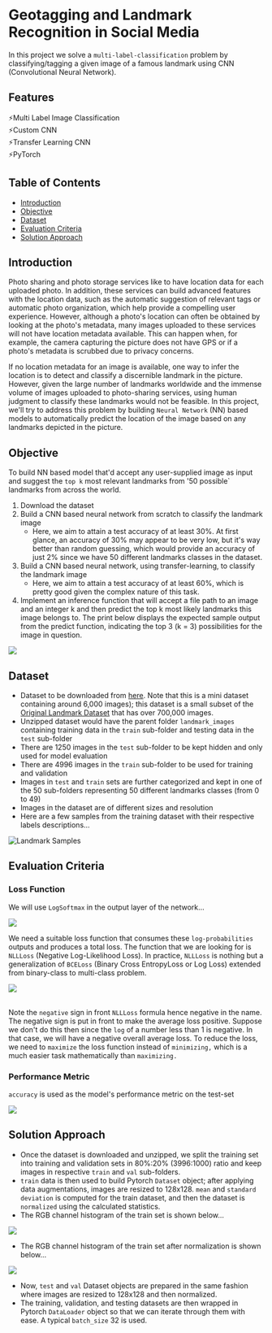 # Geotagging and Landmark Recognition in Social Media
In this project we solve a `multi-label-classification` problem by classifying/tagging a given image of a famous landmark using CNN (Convolutional Neural Network).

## Features
⚡Multi Label Image Classification  
⚡Custom CNN  
⚡Transfer Learning CNN  
⚡PyTorch

## Table of Contents

- [Introduction](#introduction) 
- [Objective](#objective)
- [Dataset](#dataset)
- [Evaluation Criteria](#evaluation-criteria)
- [Solution Approach](#solution-approach)


## Introduction


Photo sharing and photo storage services like to have location data for each uploaded photo. In addition, these services can build advanced features with the location data, such as the automatic suggestion of relevant tags or automatic photo organization, which help provide a compelling user experience. However, although a photo's location can often be obtained by looking at the photo's metadata, many images uploaded to these services will not have location metadata available. This can happen when, for example, the camera capturing the picture does not have GPS or if a photo's metadata is scrubbed due to privacy concerns.

If no location metadata for an image is available, one way to infer the location is to detect and classify a discernible landmark in the picture. However, given the large number of landmarks worldwide and the immense volume of images uploaded to photo-sharing services, using human judgment to classify these landmarks would not be feasible. In this project, we'll try to address this problem by building `Neural Network` (NN) based models to automatically predict the location of the image based on any landmarks depicted in the picture.

## Objective
To build NN based model that'd accept any user-supplied image as input and suggest the `top k` most relevant landmarks from '50 possible` landmarks from across the world. 

1. Download the dataset 
2. Build a CNN based neural network from scratch to classify the landmark image
   - Here, we aim to attain a test accuracy of at least 30%. At first glance, an accuracy of 30% may appear to be very low, but it's way better than random guessing, which would provide an accuracy of just 2% since we have 50 different landmarks classes in the dataset.
3. Build a CNN based neural network, using transfer-learning, to classify the landmark image
    - Here, we aim to attain a test accuracy of at least 60%, which is pretty good given the complex nature of this task.
4. Implement an inference function that will accept a file path to an image and an integer k and then predict the top k most likely landmarks this image belongs to. The print below displays the expected sample output from the predict function, indicating the top 3 (k = 3) possibilities for the image in question.

<img src="./assets/sample_output.png">

## Dataset
- Dataset to be downloaded from [here](https://udacity-dlnfd.s3-us-west-1.amazonaws.com/datasets/landmark_images.zip). Note that this is a mini dataset containing around 6,000 images); this dataset is a small subset of the [Original Landmark Dataset](https://github.com/cvdfoundation/google-landmark) that has over 700,000 images.
- Unzipped dataset would have the parent folder `landmark_images` containing training data in the `train` sub-folder and testing data in the `test` sub-folder
- There are 1250 images in the `test` sub-folder to be kept hidden and only used for model evaluation
- There are 4996 images in the `train` sub-folder to be used for training and validation
- Images in `test` and `train` sets are further categorized and kept in one of the 50 sub-folders representing 50 different landmarks classes (from 0 to 49)
- Images in the dataset are of different sizes and resolution
- Here are a few samples from the training dataset with their respective labels descriptions...

![Landmark Samples](assets/landmark_samples.png)

## Evaluation Criteria

### Loss Function  
We will use `LogSoftmax` in the output layer of the network...

<img src="assets/LogSoftmax.png">

We need a suitable loss function that consumes these `log-probabilities` outputs and produces a total loss. The function that we are looking for is `NLLLoss` (Negative Log-Likelihood Loss). In practice, `NLLLoss` is nothing but a generalization of `BCELoss` (Binary Cross EntropyLoss or Log Loss) extended from binary-class to multi-class problem.

<img src="assets/NLLLoss.png">

<br>Note the `negative` sign in front `NLLLoss` formula hence negative in the name. The negative sign is put in front to make the average loss positive. Suppose we don't do this then since the `log` of a number less than 1 is negative. In that case, we will have a negative overall average loss. To reduce the loss, we need to `maximize` the loss function instead of `minimizing,` which is a much easier task mathematically than `maximizing.`


### Performance Metric

`accuracy` is used as the model's performance metric on the test-set 

<img src="assets/accuracy.png">


## Solution Approach
- Once the dataset is downloaded and unzipped, we split the training set into training and validation sets in 80%:20% (3996:1000) ratio and keep images in respective `train` and `val` sub-folders.
- `train` data is then used to build Pytorch `Dataset` object; after applying data augmentations, images are resized to 128x128.
`mean` and `standard deviation` is computed for the train dataset, and then the dataset is `normalized` using the calculated statistics. 
- The RGB channel histogram of the train set is shown below...

<img src="assets/train_hist1.png">

- The RGB channel histogram of the train set after normalization is shown below...

<img src="assets/train_hist2.png">

- Now, `test` and `val` Dataset objects are prepared in the same fashion where images are resized to 128x128 and then normalized.
- The training, validation, and testing datasets are then wrapped in Pytorch `DataLoader` object so that we can iterate through them with ease. A typical `batch_size` 32 is used.

